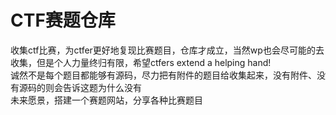 # CTF赛题仓库
收集ctf比赛，为ctfer更好地复现比赛题目，仓库才成立，当然wp也会尽可能的去收集，但是个人力量终归有限，希望ctfers extend a helping hand!<br>
诚然不是每个题目都能够有源码，尽力把有附件的题目给收集起来，没有附件、没有源码的则会告诉这题为什么没有<br>
未来愿景，搭建一个赛题网站，分享各种比赛题目
